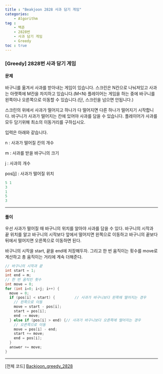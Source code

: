 ```yaml
---
title : "Beakjoon 2828 사과 담기 게임"
categories: 
    - Algorithm
tag : 
    - 백준
    - 2828번
    - 사과 담기 게임
    - Greedy
toc : true
---
```


### [Greedy] 2828번 사과 담기 게임



#### 문제

바구니를 옮겨서 사과를 받아내는 게임이 있습니다. 스크린은 N칸으로 나눠져있고 사과는 아랫쪽에 M칸을 차지하고 있습니다.(M<N) 플레이어는 게임을 하는 중에 바구니를 왼쪽이나 오른쪽으로 이동할 수 있습니다.(단, 스크린을 넘으면 안됩니다.)

스크린의 위에서 사과가 떨어지고 하나가 다 떨어지면 다른 하나가 떨어지기 시작합니다. 바구니가 사과가 떨어지는 칸에 있어야 사과를 담을 수 있습니다. 플레이어가 사과를 모두 담기위해 최소의 이동거리를 구하십시오.

입력은 아래와 같습니다.

 n : 사과가 떨어질 칸의 개수

 m : 사과를 받을 바구니의 크기

 j : 사과의 개수

 pos[j] : 사과가 떨어질 위치

```java
5 1
3
1
5
3
```

------




#### 풀이

우선 사과가 떨어질 때 바구니의 위치를 알아야 사과를 담을 수 있다. 바구니의 시작과 끝 위치를 알고 바구니의 시작보다 앞에서 떨어지면 왼쪽으로 이동하고 바구니의 끝보다 뒤에서 떨어지면 오른쪽으로 이동하면 된다.

바구니의 시작을 start, 끝을 end에 저장해두자. 그리고 한 번 움직이는 횟수를 move로 계산하고 총 움직이는 거리에 계속 더해준다.

```java
// 바구니의 시작과 끝 
int start = 1;
int end = m;
// 한 번 움직인 횟수 
int move = 0;
for (int i=0; i<j; i++) {
  move = 0;
  if (pos[i] < start) {			// 사과가 바구니보다 왼쪽에 떨어지는 경우
    // 왼쪽으로 이동 
    move = start - pos[i];
    start = pos[i];
    end -= move;
  } else if (pos[i] > end) {// 사과가 바구니보다 오른쪽에 떨어지는 경우
    // 오른쪽으로 이동
    move = pos[i] - end;
    start += move;
    end = pos[i];
  }
  answer += move;
}
```

------



[전체 코드]
[Backjoon_greedy_2828](https://github.com/yuntnwls/codingtest/blob/d887467354a0170d7bae1069b8a8a9f7b492298c/src/com/backjoon/greedy/t2828/Main.java)

